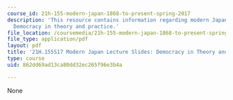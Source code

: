 ```yaml
---
course_id: 21h-155-modern-japan-1868-to-present-spring-2017
description: 'This resource contains information regarding modern Japan lecture slides:
  Democracy in theory and practice.'
file_location: /coursemedia/21h-155-modern-japan-1868-to-present-spring-2017/862dd69ad13ca80dd32ec265f96e3b4a_MIT21H_155S17_Democracy.pdf
file_type: application/pdf
layout: pdf
title: '21H.155S17 Modern Japan Lecture Slides: Democracy in Theory and Practice'
type: course
uid: 862dd69ad13ca80dd32ec265f96e3b4a

---
```

None